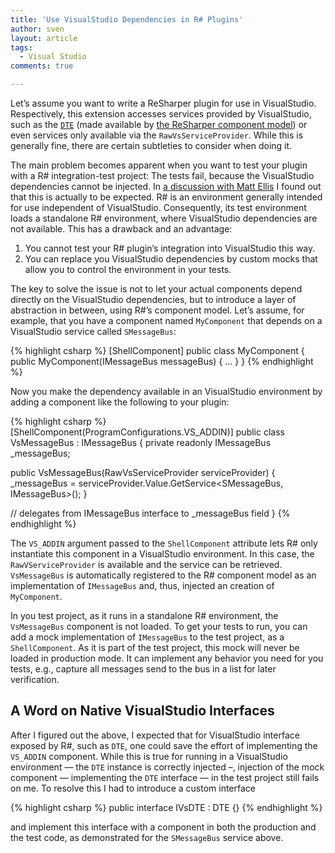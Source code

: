```yaml
---
title: 'Use VisualStudio Dependencies in R# Plugins'
author: sven
layout: article
tags:
  - Visual Studio
comments: true

---
```


Let&#8217;s assume you want to write a ReSharper plugin for use in VisualStudio. Respectively, this extension accesses services provided by VisualStudio, such as the <a href="http://msdn.microsoft.com/en-us/library/vstudio/envdte.dte.aspx" target="_blank"><code>DTE</code></a> (made available by <a href="http://confluence.jetbrains.com/display/NETCOM/2.02+Component+Model+%28R8%29" target="_blank">the ReSharper component model</a>) or even services only available via the `RawVsServiceProvider`. While this is generally fine, there are certain subtleties to consider when doing it.

<!--more-->

The main problem becomes apparent when you want to test your plugin with a R# integration-test project: The tests fail, because the VisualStudio dependencies cannot be injected. In <a href="http://devnet.jetbrains.com/thread/450709?tstart=0" target="_blank">a discussion with Matt Ellis</a> I found out that this is actually to be expected. R# is an environment generally intended for use independent of VisualStudio. Consequently, its test environment loads a standalone R# environment, where VisualStudio dependencies are not available. This has a drawback and an advantage:

  1. You cannot test your R# plugin&#8217;s integration into VisualStudio this way.
  2. You can replace you VisualStudio dependencies by custom mocks that allow you to control the environment in your tests.

The key to solve the issue is not to let your actual components depend directly on the VisualStudio dependencies, but to introduce a layer of abstraction in between, using R#&#8217;s component model. Let&#8217;s assume, for example, that you have a component named `MyComponent` that depends on a VisualStudio service called `SMessageBus`:

{% highlight csharp %}
[ShellComponent]
public class MyComponent
{
  public MyComponent(IMessageBus messageBus) { ... }
}
{% endhighlight %}

Now you make the dependency available in an VisualStudio environment by adding a component like the following to your plugin:

{% highlight csharp %}
[ShellComponent(ProgramConfigurations.VS_ADDIN)]
public class VsMessageBus : IMessageBus
{
  private readonly IMessageBus _messageBus;

  public VsMessageBus(RawVsServiceProvider serviceProvider)
  {
    _messageBus = serviceProvider.Value.GetService<SMessageBus, IMessageBus>();
  }

  // delegates from IMessageBus interface to _messageBus field
}
{% endhighlight %}

The `VS_ADDIN` argument passed to the `ShellComponent` attribute lets R# only instantiate this component in a VisualStudio environment. In this case, the `RawVServiceProvider` is available and the service can be retrieved. `VsMessageBus` is automatically registered to the R# component model as an implementation of `IMessageBus` and, thus, injected an creation of `MyComponent`.

In you test project, as it runs in a standalone R# environment, the `VsMessageBus` component is not loaded. To get your tests to run, you can add a mock implementation of `IMessageBus` to the test project, as a `ShellComponent`. As it is part of the test project, this mock will never be loaded in production mode. It can implement any behavior you need for you tests, e.g., capture all messages send to the bus in a list for later verification.

## A Word on Native VisualStudio Interfaces

After I figured out the above, I expected that for VisualStudio interface exposed by R#, such as `DTE`, one could save the effort of implementing the `VS_ADDIN` component. While this is true for running in a VisualStudio environment &#8212; the `DTE` instance is correctly injected &#8211;, injection of the mock component &#8212; implementing the `DTE` interface &#8212; in the test project still fails on me. To resolve this I had to introduce a custom interface

{% highlight csharp %}
public interface IVsDTE : DTE {}
{% endhighlight %}

and implement this interface with a component in both the production and the test code, as demonstrated for the `SMessageBus` service above.